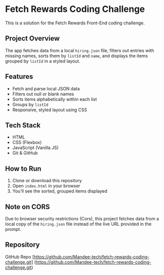# Fetch Rewards Coding Challenge

This is a solution for the Fetch Rewards Front-End coding challenge.

## Project Overview

The app fetches data from a local `hiring.json` file, filters out entries with missing names, sorts them by `listId` and `name`, and displays the items grouped by `listId` in a styled layout.

## Features

- Fetch and parse local JSON data
- Filters out null or blank names
- Sorts items alphabetically within each list
- Groups by `listId`
- Responsive, styled layout using CSS

## Tech Stack

- HTML
- CSS (Flexbox)
- JavaScript (Vanilla JS)
- Git & GitHub

## How to Run

1. Clone or download this repository
2. Open `index.html` in your browser
3. You'll see the sorted, grouped items displayed

## Note on CORS
Due  to browser security restrictions (Cors), this project fetches data from a local copy of the `hiring.json` file instead of the live URL provided in the prompt. 

## Repository
GitHub Repo [https://github.com/Mandee-tech/fetch-rewards-coding-challenge.git] (https://github.com/Mandee-tech/fetch-rewards-coding-challenge.git)

